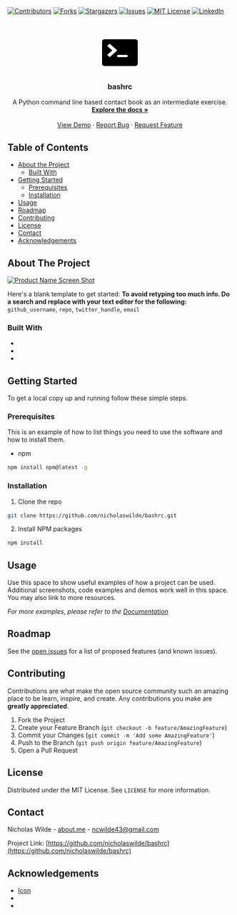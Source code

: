 <!--
*** Thanks for checking out this README Template. If you have a suggestion that would
*** make this better, please fork the repo and create a pull request or simply open
*** an issue with the tag "enhancement".
*** Thanks again! Now go create something AMAZING! :D
***
***
***
*** To avoid retyping too much info. Do a search and replace for the following:
*** github_username, repo, twitter_handle, email
-->





<!-- PROJECT SHIELDS -->
<!--
*** I'm using markdown "reference style" links for readability.
*** Reference links are enclosed in brackets [ ] instead of parentheses ( ).
*** See the bottom of this document for the declaration of the reference variables
*** for contributors-url, forks-url, etc. This is an optional, concise syntax you may use.
*** https://www.markdownguide.org/basic-syntax/#reference-style-links
-->
[![Contributors][contributors-shield]][contributors-url]
[![Forks][forks-shield]][forks-url]
[![Stargazers][stars-shield]][stars-url]
[![Issues][issues-shield]][issues-url]
[![MIT License][license-shield]][license-url]
[![LinkedIn][linkedin-shield]][linkedin-url]



<!-- PROJECT LOGO -->
<br />
<p align="center">
  <a href="https://github.com/nicholaswilde/bashrc/">
    <img src="images/logo.png" alt="Logo" width="80" height="80">
  </a>

  <h3 align="center">bashrc</h3>

  <p align="center">
    A Python command line based contact book as an intermediate exercise.
    <br />
    <a href="https://github.com/nicholaswilde/bashrc/"><strong>Explore the docs »</strong></a>
    <br />
    <br />
    <a href="https://github.com/nicholaswilde/bashrc/">View Demo</a>
    ·
    <a href="https://github.com/nicholaswilde/bashrc/issues">Report Bug</a>
    ·
    <a href="https://github.com/nicholaswilde/bashrc/issues">Request Feature</a>
  </p>
</p>



<!-- TABLE OF CONTENTS -->
## Table of Contents

* [About the Project](#about-the-project)
  * [Built With](#built-with)
* [Getting Started](#getting-started)
  * [Prerequisites](#prerequisites)
  * [Installation](#installation)
* [Usage](#usage)
* [Roadmap](#roadmap)
* [Contributing](#contributing)
* [License](#license)
* [Contact](#contact)
* [Acknowledgements](#acknowledgements)



<!-- ABOUT THE PROJECT -->
## About The Project

[![Product Name Screen Shot][product-screenshot]](https://example.com)

Here's a blank template to get started:
**To avoid retyping too much info. Do a search and replace with your text editor for the following:**
`github_username`, `repo`, `twitter_handle`, `email`


### Built With

* []()
* []()
* []()



<!-- GETTING STARTED -->
## Getting Started

To get a local copy up and running follow these simple steps.

### Prerequisites

This is an example of how to list things you need to use the software and how to install them.
* npm
```sh
npm install npm@latest -g
```

### Installation
 
1. Clone the repo
```sh
git clone https://github.com/nicholaswilde/bashrc.git
```
2. Install NPM packages
```sh
npm install
```



<!-- USAGE EXAMPLES -->
## Usage

Use this space to show useful examples of how a project can be used. Additional screenshots, code examples and demos work well in this space. You may also link to more resources.

_For more examples, please refer to the [Documentation](https://example.com)_



<!-- ROADMAP -->
## Roadmap

See the [open issues](https://github.com/nicholaswilde/bashrc/issues) for a list of proposed features (and known issues).



<!-- CONTRIBUTING -->
## Contributing

Contributions are what make the open source community such an amazing place to be learn, inspire, and create. Any contributions you make are **greatly appreciated**.

1. Fork the Project
2. Create your Feature Branch (`git checkout -b feature/AmazingFeature`)
3. Commit your Changes (`git commit -m 'Add some AmazingFeature'`)
4. Push to the Branch (`git push origin feature/AmazingFeature`)
5. Open a Pull Request



<!-- LICENSE -->
## License

Distributed under the MIT License. See `LICENSE` for more information.



<!-- CONTACT -->
## Contact

Nicholas Wilde - [about.me](https://about.me/nicholas.wilde/) - ncwilde43@gmail.com

Project Link: [https://github.com/nicholaswilde/bashrc](https://github.com/nicholaswilde/bashrc)



<!-- ACKNOWLEDGEMENTS -->
## Acknowledgements

* [Icon](https://www.iconfinder.com/icons/2639797/card_contact_icon)
* []()
* []()





<!-- MARKDOWN LINKS & IMAGES -->
<!-- https://www.markdownguide.org/basic-syntax/#reference-style-links -->
[contributors-shield]: https://img.shields.io/github/contributors/nicholaswilde/bashrc.svg?style=flat-square
[contributors-url]: https://github.com/nicholaswilde/bashrc/graphs/contributors
[forks-shield]: https://img.shields.io/github/forks/nicholaswilde/bashrc.svg?style=flat-square
[forks-url]: https://github.com/nicholaswilde/bashrc/network/members
[stars-shield]: https://img.shields.io/github/stars/nicholaswilde/bashrc.svg?style=flat-square
[stars-url]: https://github.com/nicholaswilde/bashrc/stargazers
[issues-shield]: https://img.shields.io/github/issues/nicholaswilde/bashrc.svg?style=flat-square
[issues-url]: https://github.com/nicholaswilde/bashrc/issues
[license-shield]: https://img.shields.io/github/license/nicholaswilde/bashrc.svg?style=flat-square
[license-url]: https://github.com/nicholaswilde/bashrc/blob/master/LICENSE.txt
[linkedin-shield]: https://img.shields.io/badge/-LinkedIn-black.svg?style=flat-square&logo=linkedin&colorB=555
[linkedin-url]: https://www.linkedin.com/in/nicholaswilde
[product-screenshot]: images/screenshot.png
